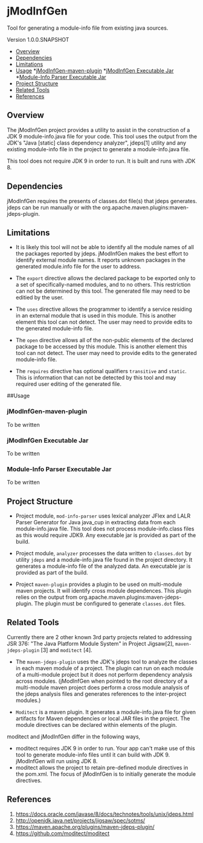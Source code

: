 # jModInfGen
Tool for generating a module-info file from existing java sources.


Version 1.0.0.SNAPSHOT  <date>

* [Overview](#overview)
* [Dependencies](#dependencies)
* [Limitations](#limitations)
* [Usage](#usage)
    *[jModInfGen-maven-plugin](#jmodinfgen_maven_plugin)
    *[jModInfGen Executable Jar](#jmodinfgen_executable_jar)
    *[Module-Info Parser Executable Jar](#module_info_parser_executable_jar)
* [Project Structure](#project_structure)
* [Related Tools](#related_tools)
* [References](#references)

## Overview
The jModInfGen project provides a utility to assist in the construction of a JDK 9
module-info.java file for your code.  This tool uses the output from the JDK's
"Java [static] class dependency analyzer", jdeps[1] utility and any existing
module-info file in the project to generate a module-info.java file.

This tool does not require JDK 9 in order to run.  It is built and runs with JDK 8.

## Dependencies
jModInfGen requires the presents of classes.dot file(s) that jdeps generates.  jdeps
can be run manually or with the org.apache.maven.plugins:maven-jdeps-plugin.

## Limitations
* It is likely this tool will not be able to identify all the module names of all the
packages reported by jdeps.  jModInfGen makes the best effort to identify external module names.
It reports unknown packages in the generated module.info file for the user to address.

* The `export` directive allows the declared package to be exported only to a set of
specifically-named modules, and to no others.  This restriction can not be determined
by this tool.  The generated file may need to be editied by the user.

* The `uses` directive allows the programmer to identify a service residing in an external
module that is used in this module.  This is another element this tool can not detect.
The user may need to provide edits to the generated module-info file.

* The `open` directive allows all of the non-public elements of the declared package to be accessed
by this module.  This is another element this tool can not detect.  The user may need to
provide edits to the generated module-info file.

* The `requires` directive has optional qualifiers `transitive` and `static`.  This is information
that can not be detected by this tool and may required user editing of the generated file.


##Usage
### jModInfGen-maven-plugin
To be written
### jModInfGen Executable Jar
To be written
### Module-Info Parser Executable Jar
To be written


## Project Structure
* Project module, `mod-info-parser` uses lexical analyzer JFlex and LALR Parser Generator for Java
java_cup in extracting data from each module-info.java file.  This tool does not process
module-info.class files as this would require JDK9.  Any executable jar is provided as
part of the build.

* Project module, `analyzer` processes the data written to `classes.dot` by utility `jdeps` and
a module-info.java file found in the project directory.  It generates a module-info file
of the analyzed data.  An executable jar is provided as part of the build.

* Project `maven-plugin` provides a plugin to be used on multi-module maven projects.  It
will identify cross module dependences.  This plugin relies on the output from
org.apache.maven.plugins:maven-jdeps-plugin.  The plugin must be configured to generate
`classes.dot` files.


## Related Tools
Currently there are 2 other known 3rd party projects related to addressing 
JSR 376: "The Java Platform Module System" in Project Jigsaw[2], 
`maven-jdeps-plugin` [3] and `moditect` [4].

* The `maven-jdeps-plugin` uses the JDK's jdeps tool to analyze the classes in each
maven module of a project.  The plugin can run on each module of a multi-module 
project but it does not perform dependency analysis across modules.   (jModInfGen
when pointed to the root directory of a multi-module maven project does perform 
a cross module analysis of the jdeps analysis files and generates references to 
the inter-project modules.)

* `Moditect` is a maven plugin.  It generates a module-info.java file for given artifacts
for Maven dependencies or local JAR files in the project.  The module directives can
be declared within elements of the plugin.

moditect and jModInfGen differ in the following ways,
- moditect requires JDK 9 in order to run.  Your app can't make use of this tool
      to generate module-info files until it can build with JDK 9.  jModInfGen will
      run using JDK 8.
- moditect allows the project to retain pre-defined module directives in the
      pom.xml.  The focus of jModInfGen is to initially generate the module directives.
      

## References
1. https://docs.oracle.com/javase/8/docs/technotes/tools/unix/jdeps.html
2. http://openjdk.java.net/projects/jigsaw/spec/sotms/
3. https://maven.apache.org/plugins/maven-jdeps-plugin/
4. https://github.com/moditect/moditect


